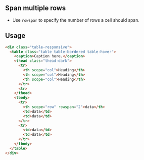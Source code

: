 ## Span multiple rows
- Use `rowspan` to specify the number of rows a cell should span.

## Usage
```html
<div class="table-responsive">
  <table class="table table-bordered table-hover">
    <caption>Caption here.</caption>
    <thead class="thead-dark">
      <tr>
        <th scope="col">Heading</th>
        <th scope="col">Heading</th>
        <th scope="col">Heading</th>
      </tr>
      <tr>
    </thead>
    <tbody>
      <tr>
        <th scope="row" rowspan="2">data</th>
        <td>data</td>
        <td>data</td>
      </tr>
      <tr>
        <td>data</td>
        <td>data</td>
      </tr>
    </tbody>
  </table>
</div>
```
